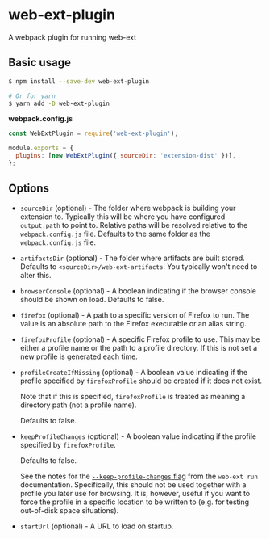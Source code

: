 # web-ext-plugin

A webpack plugin for running web-ext

## Basic usage

```bash
$ npm install --save-dev web-ext-plugin

# Or for yarn
$ yarn add -D web-ext-plugin
```

**webpack.config.js**

```js
const WebExtPlugin = require('web-ext-plugin');

module.exports = {
  plugins: [new WebExtPlugin({ sourceDir: 'extension-dist' })],
};
```

## Options

- `sourceDir` (optional) - The folder where webpack is building your extension
  to.
  Typically this will be where you have configured `output.path` to point to.
  Relative paths will be resolved relative to the `webpack.config.js` file.
  Defaults to the same folder as the `webpack.config.js` file.

- `artifactsDir` (optional) - The folder where artifacts are built stored.
  Defaults to `<sourceDir>/web-ext-artifacts`.
  You typically won't need to alter this.

- `browserConsole` (optional) - A boolean indicating if the browser console
  should be shown on load.
  Defaults to false.

- `firefox` (optional) - A path to a specific version of Firefox to run.
  The value is an absolute path to the Firefox executable or an alias string.

- `firefoxProfile` (optional) - A specific Firefox profile to use.
  This may be either a profile name or the path to a profile directory.
  If this is not set a new profile is generated each time.

- `profileCreateIfMissing` (optional) - A boolean value indicating if the
  profile specified by `firefoxProfile` should be created if it does not
  exist.

  Note that if this is specified, `firefoxProfile` is treated as meaning a directory path (not a profile name).

  Defaults to false.

- `keepProfileChanges` (optional) - A boolean value indicating if the profile
  specified by `firefoxProfile`.

  Defaults to false.

  See the notes for the [`--keep-profile-changes` flag](https://extensionworkshop.com/documentation/develop/web-ext-command-reference/#web-ext-run) from the `web-ext run` documentation.
  Specifically, this should not be used together with a profile you later use for browsing.
  It is, however, useful if you want to force the profile in a specific location to be written to (e.g. for testing out-of-disk space situations).

- `startUrl` (optional) - A URL to load on startup.

